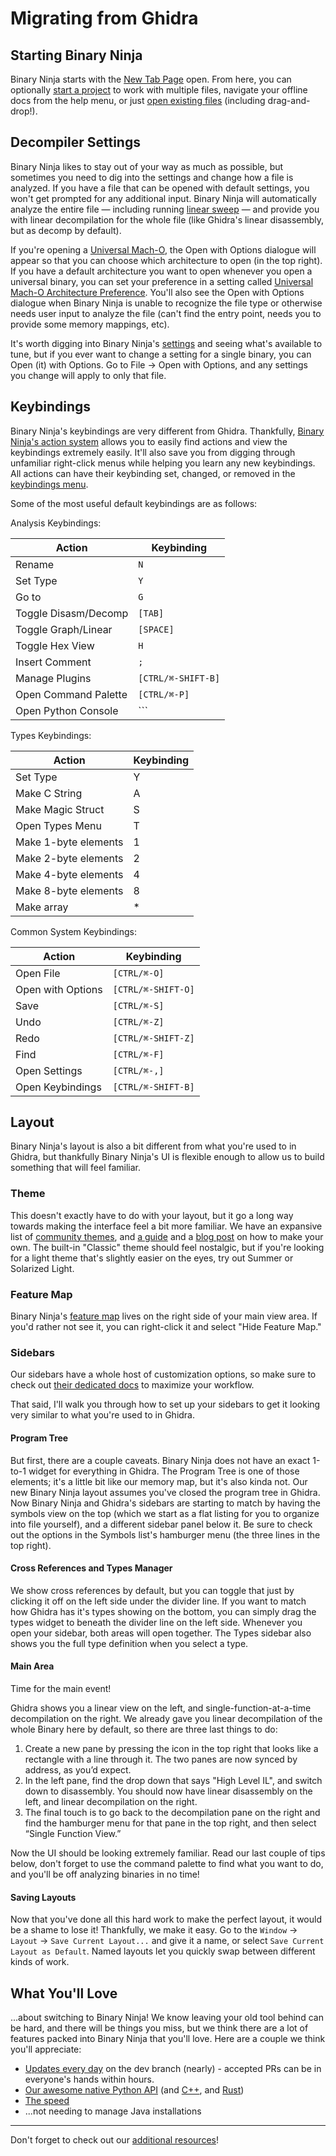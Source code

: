 # Migrating from Ghidra

## Starting Binary Ninja

Binary Ninja starts with the [New Tab Page](../index.md#new-tab) open. From here, you can optionally [start a project](../projects.md#creating-a-project) to work with multiple files, navigate your offline docs from the help menu, or just [open existing files](../index.md#loading-files) (including drag-and-drop!).

## Decompiler Settings

Binary Ninja likes to stay out of your way as much as possible, but sometimes you need to dig into the settings and change how a file is analyzed. If you have a file that can be opened with default settings, you won't get prompted for any additional input. Binary Ninja will automatically analyze the entire file — including running [linear sweep](https://binary.ninja/2017/11/06/architecture-agnostic-function-detection-in-binaries.html) — and provide you with linear decompilation for the whole file (like Ghidra's linear disassembly, but as decomp by default).

If you're opening a [Universal Mach-O](https://en.wikipedia.org/wiki/Universal_binary), the Open with Options dialogue will appear so that you can choose which architecture to open (in the top right). If you have a default architecture you want to open whenever you open a universal binary, you can set your preference in a setting called [Universal Mach-O Architecture Preference](../settings.md#all-settings). You'll also see the Open with Options dialogue when Binary Ninja is unable to recognize the file type or otherwise needs user input to analyze the file (can't find the entry point, needs you to provide some memory mappings, etc).

It's worth digging into Binary Ninja's [settings](../settings.md) and seeing what's available to tune, but if you ever want to change a setting for a single binary, you can Open (it) with Options. Go to File -> Open with Options, and any settings you change will apply to only that file.

<!-- TODO : Can you analyze a file while Ghidra is running its analysis?
## Analyzing While Analyzing -->

## Keybindings

Binary Ninja's keybindings are very different from Ghidra. Thankfully, [Binary Ninja's action system](https://binary.ninja/2024/02/15/command-palette.html) allows you to easily find actions and view the keybindings extremely easily. It'll also save you from digging through unfamiliar right-click menus while helping you learn any new keybindings. All actions can have their keybinding set, changed, or removed in the [keybindings menu](../index.md#default-hotkeys).

Some of the most useful default keybindings are as follows:

Analysis Keybindings:

| Action               | Keybinding         |
|----------------------|--------------------|
| Rename               | `N`                |
| Set Type             | `Y`                |
| Go to                | `G`                |
| Toggle Disasm/Decomp | `[TAB]`            |
| Toggle Graph/Linear  | `[SPACE]`          |
| Toggle Hex View      | `H`                |
| Insert Comment       | `;`                |
| Manage Plugins       | `[CTRL/⌘-SHIFT-B]` |
| Open Command Palette | `[CTRL/⌘-P]`       |
| Open Python Console  | `\``               |

Types Keybindings:

| Action               | Keybinding |
|----------------------|------------|
| Set Type             | Y          |
| Make C String        | A          |
| Make Magic Struct    | S          |
| Open Types Menu      | T          |
| Make 1-byte elements | 1          |
| Make 2-byte elements | 2          |
| Make 4-byte elements | 4          |
| Make 8-byte elements | 8          |
| Make array           | *          |

Common System Keybindings:

| Action            | Keybinding         |
|-------------------|--------------------|
| Open File         | `[CTRL/⌘-O]`       |
| Open with Options | `[CTRL/⌘-SHIFT-O]` |
| Save              | `[CTRL/⌘-S]`       |
| Undo              | `[CTRL/⌘-Z]`       |
| Redo              | `[CTRL/⌘-SHIFT-Z]` |
| Find              | `[CTRL/⌘-F]`       |
| Open Settings     | `[CTRL/⌘-,]`       |
| Open Keybindings  | `[CTRL/⌘-SHIFT-B]` |

## Layout

Binary Ninja's layout is also a bit different from what you're used to in Ghidra, but thankfully Binary Ninja's UI is flexible enough to allow us to build something that will feel familiar.

### Theme

This doesn't exactly have to do with your layout, but it go a long way towards making the interface feel a bit more familiar. We have an expansive list of [community themes](https://github.com/Vector35/community-themes), and [a guide](../../dev/themes.md) and a [blog post](https://binary.ninja/2021/07/08/creating-great-themes.html) on how to make your own. The built-in "Classic" theme should feel nostalgic, but if you're looking for a light theme that's slightly easier on the eyes, try out Summer or Solarized Light.

### Feature Map

Binary Ninja's [feature map](../index.md#feature-map) lives on the right side of your main view area. If you'd rather not see it, you can right-click it and select "Hide Feature Map."

### Sidebars

Our sidebars have a whole host of customization options, so make sure to check out [their dedicated docs](../index.md#the-sidebar) to maximize your workflow.

That said, I'll walk you through how to set up your sidebars to get it looking very similar to what you're used to in Ghidra.

#### Program Tree

But first, there are a couple caveats. Binary Ninja does not have an exact 1-to-1 widget for everything in Ghidra. The Program Tree is one of those elements; it's a little bit like our memory map, but it's also kinda not. Our new Binary Ninja layout assumes you've closed the program tree in Ghidra. Now Binary Ninja and Ghidra's sidebars are starting to match by having the symbols view on the top (which we start as a flat listing for you to organize into file yourself), and a different sidebar panel below it. Be sure to check out the options in the Symbols list's hamburger menu (the three lines in the top right).

#### Cross References and Types Manager

We show cross references by default, but you can toggle that just by clicking it off on the left side under the divider line. If you want to match how Ghidra has it's types showing on the bottom, you can simply drag the types widget to beneath the divider line on the left side. Whenever you open your sidebar, both areas will open together. The Types sidebar also shows you the full type definition when you select a type.

#### Main Area

Time for the main event!

Ghidra shows you a linear view on the left, and single-function-at-a-time decompilation on the right. We already gave you linear decompilation of the whole Binary here by default, so there are three last things to do:

1. Create a new pane by pressing the icon in the top right that looks like a rectangle with a line through it. The two panes are now synced by address, as you’d expect.
2. In the left pane, find the drop down that says "High Level IL", and switch down to disassembly. You should now have linear disassembly on the left, and linear decompilation on the right.
3. The final touch is to go back to the decompilation pane on the right and find the hamburger menu for that pane in the top right, and then select “Single Function View.”

Now the UI should be looking extremely familiar. Read our last couple of tips below, don't forget to use the command palette to find what you want to do, and you'll be off analyzing binaries in no time!

#### Saving Layouts

Now that you've done all this hard work to make the perfect layout, it would be a shame to lose it! Thankfully, we make it easy. Go to the `Window` → `Layout` → `Save Current Layout...` and give it a name, or select `Save Current Layout as Default`. Named layouts let you quickly swap between different kinds of work.

## What You'll Love

...about switching to Binary Ninja! We know leaving your old tool behind can be hard, and there will be things you miss, but we think there are a lot of features packed into Binary Ninja that you'll love. Here are a couple we think you'll appreciate:

 - [Updates every day](../index.md#updates) on the dev branch (nearly) - accepted PRs can be in everyone's hands within hours.
 - [Our awesome native Python API](../../dev/cookbook.md) (and [C++](https://api.binary.ninja/cpp/), and [Rust](https://dev-rust.binary.ninja/))
 - [The speed](https://binary.ninja/2022/05/31/3.1-the-performance-release.html)
 - ...not needing to manage Java installations

---

Don't forget to check out our [additional resources](index.md#additional-resources)!

